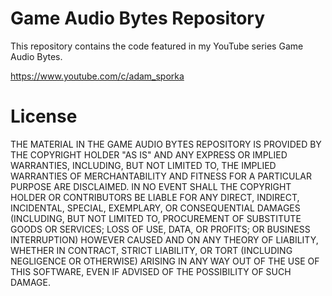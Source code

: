 # Game Audio Bytes Repository

This repository contains the code featured in my YouTube series Game Audio Bytes.

https://www.youtube.com/c/adam_sporka

# License

THE MATERIAL IN THE GAME AUDIO BYTES REPOSITORY IS PROVIDED BY THE COPYRIGHT
HOLDER "AS IS" AND ANY EXPRESS OR IMPLIED WARRANTIES, INCLUDING, BUT NOT LIMITED
TO, THE IMPLIED WARRANTIES OF MERCHANTABILITY AND FITNESS FOR A PARTICULAR
PURPOSE ARE DISCLAIMED. IN NO EVENT SHALL THE COPYRIGHT HOLDER OR CONTRIBUTORS
BE LIABLE FOR ANY DIRECT, INDIRECT, INCIDENTAL, SPECIAL, EXEMPLARY,
OR CONSEQUENTIAL DAMAGES (INCLUDING, BUT NOT LIMITED TO, PROCUREMENT OF
SUBSTITUTE GOODS OR SERVICES; LOSS OF USE, DATA, OR PROFITS; OR BUSINESS
INTERRUPTION) HOWEVER CAUSED AND ON ANY THEORY OF LIABILITY, WHETHER IN CONTRACT,
STRICT LIABILITY, OR TORT (INCLUDING NEGLIGENCE OR OTHERWISE) ARISING IN ANY
WAY OUT OF THE USE OF THIS SOFTWARE, EVEN IF ADVISED OF THE POSSIBILITY OF SUCH
DAMAGE. 
